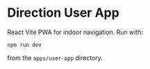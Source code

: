 # Direction User App

React Vite PWA for indoor navigation. Run with:

```
npm run dev
```
from the `apps/user-app` directory.